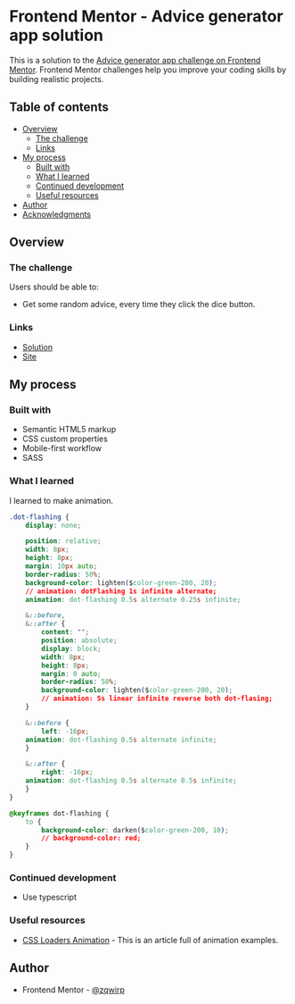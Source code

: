 # Frontend Mentor - Advice generator app solution

This is a solution to the [Advice generator app challenge on Frontend Mentor](https://www.frontendmentor.io/challenges/advice-generator-app-QdUG-13db). Frontend Mentor challenges help you improve your coding skills by building realistic projects.

## Table of contents

- [Overview](#overview)
  - [The challenge](#the-challenge)
  - [Links](#links)
- [My process](#my-process)
  - [Built with](#built-with)
  - [What I learned](#what-i-learned)
  - [Continued development](#continued-development)
  - [Useful resources](#useful-resources)
- [Author](#author)
- [Acknowledgments](#acknowledgments)

## Overview

### The challenge

Users should be able to:

- Get some random advice, every time they click the dice button.

### Links

- [Solution](https://your-solution-url.com)
- [Site](https://your-live-site-url.com)

## My process

### Built with

- Semantic HTML5 markup
- CSS custom properties
- Mobile-first workflow
- SASS

### What I learned

I learned to make animation.

```css
.dot-flashing {
	display: none;

	position: relative;
	width: 8px;
	height: 8px;
	margin: 10px auto;
	border-radius: 50%;
	background-color: lighten($color-green-200, 20);
	// animation: dotFlashing 1s infinite alternate;
	animation: dot-flashing 0.5s alternate 0.25s infinite;

	&::before,
	&::after {
		content: "";
		position: absolute;
		display: block;
		width: 8px;
		height: 8px;
		margin: 0 auto;
		border-radius: 50%;
		background-color: lighten($color-green-200, 20);
		// animation: 5s linear infinite reverse both dot-flasing;
	}

	&::before {
		left: -16px;
	animation: dot-flashing 0.5s alternate infinite;
	}

	&::after {
		right: -16px;
	animation: dot-flashing 0.5s alternate 0.5s infinite;
	}
}

@keyframes dot-flashing {
	to {
		background-color: darken($color-green-200, 10);
		// background-color: red;
	}
}
```

### Continued development

- Use typescript

### Useful resources

- [CSS Loaders Animation](https://dev.to/afif/i-made-100-css-loaders-for-your-next-project-4eje) - This is an article full of animation examples.

## Author

- Frontend Mentor - [@zqwirp](https://www.frontendmentor.io/profile/zqwirp)
